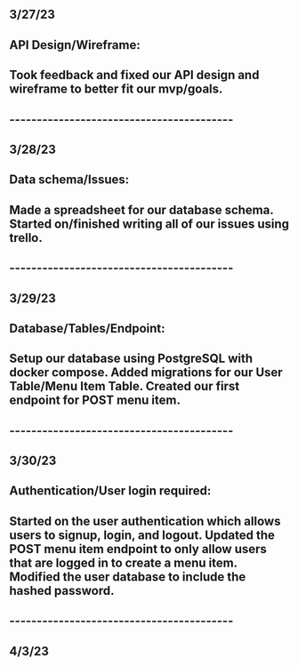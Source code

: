 ## 3/27/23
## API Design/Wireframe:

## Took feedback and fixed our API design and wireframe to better fit our mvp/goals.
## -----------------------------------------

## 3/28/23
## Data schema/Issues:

## Made a spreadsheet for our database schema. Started on/finished writing all of our issues using trello.
## -----------------------------------------

## 3/29/23
## Database/Tables/Endpoint:

## Setup our database using PostgreSQL with docker compose. Added migrations for our User Table/Menu Item Table. Created our first endpoint for POST menu item.
## -----------------------------------------

## 3/30/23
## Authentication/User login required:

## Started on the user authentication which allows users to signup, login, and logout. Updated the POST menu item endpoint to only allow users that are logged in to create a menu item. Modified the user database to include the hashed password.
## -----------------------------------------

## 4/3/23
